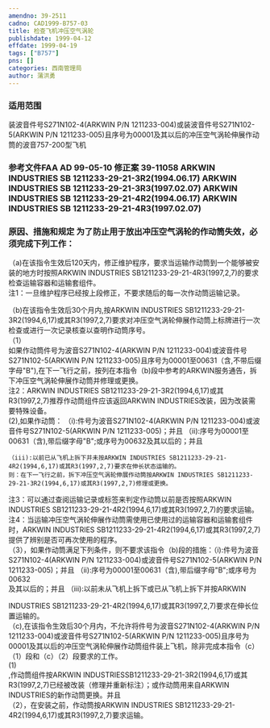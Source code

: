 ```yaml
---
amendno: 39-2511  
cadno: CAD1999-B757-03  
title: 检查飞机冲压空气涡轮  
publishdate: 1999-04-12  
effdate: 1999-04-19  
tags: ["B757"]  
pns: []  
categories: 西南管理局  
author: 蒲洪勇  
---
```

  
### 适用范围  
装波音件号S271N102-4(ARKWIN P/N 1211233-004)或装波音件号S271N102-5(ARKWIN P/N 1211233-005)且序号为00001及其以后的冲压空气涡轮伸展作动筒的波音757-200型飞机  
  
<!--more-->  
### 参考文件FAA AD 99-05-10 修正案 39-11058 ARKWIN INDUSTRIES SB 1211233-29-21-3R2(1994.06.17) ARKWIN INDUSTRIES SB 1211233-29-21-3R3(1997.02.07) ARKWIN INDUSTRIES SB 1211233-29-21-4R2(1994.06.17) ARKWIN INDUSTRIES SB 1211233-29-21-4R3(1997.02.07)  
  
### 原因、措施和规定 为了防止用于放出冲压空气涡轮的作动筒失效，必须完成下列工作：  
   （a)在该指令生效后120天内，修正维护程序，要求当运输作动筒到一个能够被安装的地方时按照ARKWIN INDUSTRIES SB1211233-29-21-4R3(1997,2,7)的要求检查运输容器和运输套组件。  
  注1：一旦维护程序已经按上段修正，不要求随后的每一次作动筒运输记录。  
  
（b)在该指令生效后30个月内,按ARKWIN INDUSTRIES SB1211233-29-21-3R2(1994,6,17)或其R3(1997,2,7)要求对冲压空气涡轮伸展作动筒上标牌进行一次检查或进行一次记录核查以查明作动筒序号。  
（1）  
如果作动筒件号为波音S271N102-4(ARKWIN P/N 1211233-004)或波音件号S271N102-5(ARKWIN P/N 1211233-005)且序号为00001至00631（含,不带后缀字母"B"),在下一飞行之前，按列在本指令（b)段中参考的ARKWIN服务通告，拆下冲压空气涡轮伸展作动筒并修理或更换。  
注2：ARKWIN INDUSTRIES SB1211233-29-21-3R2(1994,6,17)或其R3(1997,2,7)推荐作动筒组件应该返回ARKWIN INDUSTRIES改装，因为改装需要特殊设备。  
 (2),如果作动筒： （i):件号为波音S271N102-4(ARKWIN P/N 1211233-004)或波音件号S271N102-5(ARKWIN P/N 1211233-005)；并且     （ii):序号为00001至00631（含),带后缀字母"B";或序号为00632及其以后的；并且  
  
    （iii):以前已从飞机上拆下并未按ARKWIN INDUSTRIES SB1211233-29-21-4R2(1994,6,17)或其R3(1997,2,7)要求在伸长状态运输的。  
    则：在下一飞行之前，拆下冲压空气涡轮伸展作动筒按ARKWIN INDUSTRIES SB1211233-29-21-3R2(1994,6,17)或其R3(1997,2,7)修理或更换。  
  注3：可以通过查阅运输记录或标签来判定作动筒以前是否按照ARKWIN INDUSTRIES SB1211233-29-21-4R2(1994,6,17)或其R3(1997,2,7)的要求运输。  
  注4：当运输冲压空气涡轮伸展作动筒需使用已使用过的运输容器和运输套组件时，ARKWIN INDUSTRIES SB1211233-29-21-4R2(1994,6,17)或其R3(1997,2,7)提供了辨别是否可再次使用的程序。  
  （3），如果作动筒满足下列条件，则不要求该指令（b)段的措施：（i):件号为波音S271N102-4(ARKWIN P/N 1211233-004)或波音件号S271N102-5(ARKWIN P/N 1211233-005)；并且     （ii):序号为00001至00631（含),带后缀字母"B";或序号为00632  
及其以后的；并且     （iii):以前未从飞机上拆下或已从飞机上拆下并按ARKWIN  
  
INDUSTRIES SB1211233-29-21-4R2(1994,6,17)或其R3(1997,2,7)要求在伸长位置运输的。  
  （c),在该指令生效后30个月内，不允许将件号为波音S271N102-4(ARKWIN P/N 1211233-004)或波音件号S271N102-5(ARKWIN P/N 1211233-005)且序号为00001及其以后的冲压空气涡轮伸展作动筒组件装上飞机，除非完成本指令（c）（1）段和（c）（2）段要求的工作。  
(1)  
,作动筒组件按ARKWIN INDUSTRIESSB1211233-29-21-3R2(1994,6,17)或其R3(1997,2,7)已经被改装（修理并重新标注）；或作动筒用来自ARKWIN INDUSTRIES的新作动筒更换。并且  
    （2），在安装之前，作动筒按ARKWIN INDUSTRIES SB1211233-29-21-4R2(1994,6,17)或其R3(1997,2,7)要求运输。  
  
